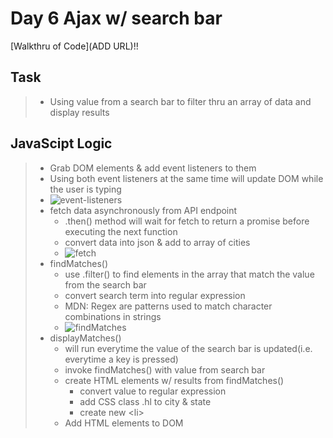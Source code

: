 # Day 6 Ajax w/ search bar

[Walkthru of Code](ADD URL)!!

## Task

> - Using value from a search bar to filter thru an array of data and display results

## JavaScipt Logic

> - Grab DOM elements & add event listeners to them
> - Using both event listeners at the same time will update DOM while the user is typing
> - ![event-listeners](https://i.imgur.com/SEDGcNA.png)
> - fetch data asynchronously from API endpoint
>   - .then() method will wait for fetch to return a promise before executing the next function
>   - convert data into json & add to array of cities
>   - ![fetch](https://i.imgur.com/cQixSwR.png)
> - findMatches()
>   - use .filter() to find elements in the array that match the value from the search bar
>   - convert search term into regular expression
>   - MDN: Regex are patterns used to match character combinations in strings
>   - ![findMatches](https://i.imgur.com/8CKt39y.png)
> - displayMatches()
>   - will run everytime the value of the search bar is updated(i.e. everytime a key is pressed)
>   - invoke findMatches() with value from search bar
>   - create HTML elements w/ results from findMatches()
>     - convert value to regular expression
>     - add CSS class .hl to city & state
>     - create new \<li>
>   - Add HTML elements to DOM
